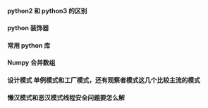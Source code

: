 #### python2 和 python3 的区别

#### python 装饰器

#### 常用 python 库

#### Numpy 合并数组

#### 设计模式 单例模式和工厂模式，还有观察者模式这几个比较主流的模式

#### 懒汉模式和恶汉模式线程安全问题要怎么解